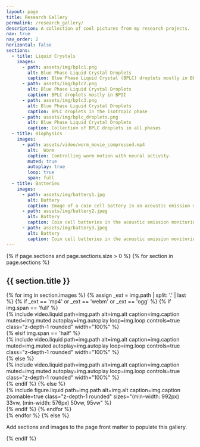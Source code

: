 ```yaml
---
layout: page
title: Research Gallery
permalink: /research_gallery/
description: A collection of cool pictures from my research projects.
nav: true
nav_order: 2
horizontal: false
sections:
  - title: Liquid Crystals
    images:
      - path: assets/img/bplc1.png
        alt: Blue Phase Liquid Crystal Droplets
        caption: Blue Phase Liquid Crystal (BPLC) droplets mostly in BPI
      - path: assets/img/bplc2.png
        alt: Blue Phase Liquid Crystal Droplets
        caption: BPLC droplets mostly in BPII
      - path: assets/img/bplc3.png
        alt: Blue Phase Liquid Crystal Droplets
        caption: BPLC droplets in the isotropic phase
      - path: assets/img/bplc_droplets.png
        alt: Blue Phase Liquid Crystal Droplets
        caption: Collection of BPLC droplets in all phases
  - title: Biophysics
    images:
      - path: assets/video/worm_movie_compressed.mp4
        alt:  Worm
        caption: Controlling worm motion with neural activity.
        muted: true
        autoplay: true
        loop: true
        span: full
  - title: Batteries
    images:
      - path: assets/img/battery1.jpg
        alt: Battery
        caption: Image of a coin cell battery in an acoustic emission monitoring setup features in <a href="https://news.mit.edu/2025/decoding-sounds-battery-formation-degradation-0916">MIT News</a>.
      - path: assets/img/battery2.jpeg
        alt: Battery
        caption: Coin cell batteries in the acoustic emission monitoring setup.
      - path: assets/img/battery3.jpeg
        alt: Battery
        caption: Coin cell batteries in the acoustic emission monitoring setup.
---
```


<div class="container">
{% if page.sections and page.sections.size > 0 %}
  {% for section in page.sections %}
    <h2 class="mt-4 mb-3">{{ section.title }}</h2>
    <div class="row">
      {% for img in section.images %}
        {% assign _ext = img.path | split: '.' | last %}
        {% if _ext == 'mp4' or _ext == 'webm' or _ext == 'ogg' %}
          {% if img.span == 'full' %}
            </div>
            <div class="row justify-content-center mb-4">
              <div class="col-12 text-center">
                {% include video.liquid
                  path=img.path
                  alt=img.alt
                  caption=img.caption
                  muted=img.muted
                  autoplay=img.autoplay
                  loop=img.loop
                  controls=true
                  class="z-depth-1 rounded"
                  width="100%"
                %}
              </div>
            </div>
            <div class="row">
          {% elsif img.span == 'half' %}
            <div class="col-sm-12 col-md-6 mb-4 text-center">
              {% include video.liquid
                path=img.path
                alt=img.alt
                caption=img.caption
                muted=img.muted
                autoplay=img.autoplay
                loop=img.loop
                controls=true
                class="z-depth-1 rounded"
                width="100%"
              %}
            </div>
          {% else %}
            <div class="col-sm-6 col-md-4 mb-4 text-center">
              {% include video.liquid
                path=img.path
                alt=img.alt
                caption=img.caption
                muted=img.muted
                autoplay=img.autoplay
                loop=img.loop
                controls=true
                class="z-depth-1 rounded"
                width="100%"
              %}
            </div>
          {% endif %}
        {% else %}
          <div class="col-sm-6 col-md-4 mb-4">
            {% include figure.liquid
              path=img.path
              alt=img.alt
              caption=img.caption
              zoomable=true
              class="z-depth-1 rounded"
              sizes="(min-width: 992px) 33vw, (min-width: 576px) 50vw, 95vw"
            %}
          </div>
        {% endif %}
      {% endfor %}
    </div>
  {% endfor %}
{% else %}
  <p>Add sections and images to the page front matter to populate this gallery.</p>
{% endif %}
</div>